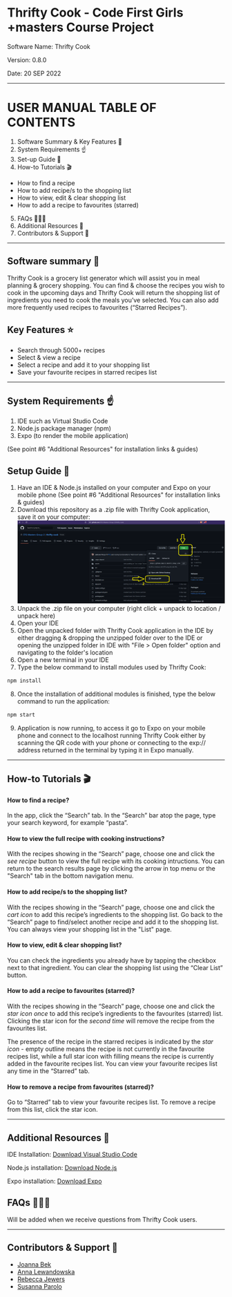 # Thrifty Cook - Code First Girls +masters Course Project

Software Name: Thrifty Cook

Version: 0.8.0

Date: 20 SEP 2022

----------------------------------------------------

# USER MANUAL TABLE OF CONTENTS

1. Software Summary & Key Features 👀
2. System Requirements ☝️
3. Set-up Guide 🐣
4. How-to Tutorials 🎬
- How to find a recipe
- How to add recipe/s to the shopping list
- How to view, edit & clear shopping list
- How to add a recipe to favourites (starred)
5. FAQs 🙋🏽‍♂️
6. Additional Resources 🧩
7. Contributors & Support 💬

----------------------------------------------------

## Software summary 👀

Thrifty Cook is a grocery list generator which will assist you in meal planning & grocery shopping. You can find & choose the recipes you wish to cook in the upcoming days and Thrifty Cook will return the shopping list of ingredients you need to cook the meals you’ve selected. You can also add more frequently used recipes to favourites (“Starred Recipes”).

## Key Features ⭐

- Search through 5000+ recipes
- Select & view a recipe
- Select a recipe and add it to your shopping list
- Save your favourite recipes in starred recipes list

----------------------------------------------------

## System Requirements ☝️

1. IDE such as Virtual Studio Code
2. Node.js package manager (npm)
3. Expo (to render the mobile application)

(See point #6 "Additional Resources" for installation links & guides)

## Setup Guide 🐣

1. Have an IDE & Node.js installed on your computer and Expo on your mobile phone (See point #6 "Additional Resources" for installation links & guides)
2. Download this repository as a .zip file with Thrifty Cook application, save it on your computer:
![See how to download this app's repository as a .zip file](./assets/images/download-zip.png)
3. Unpack the .zip file on your computer (right click + unpack to location / unpack here)
4. Open your IDE
5. Open the unpacked folder with Thrifty Cook application in the IDE by either dragging & dropping the unzipped folder over to the IDE or opening the unzipped folder in IDE with "File > Open folder" option and navigating to the folder's location
6. Open a new terminal in your IDE
7. Type the below command to install modules used by Thrifty Cook:
```sh
npm install
```
8. Once the installation of additional modules is finished, type the below command to run the application:
```sh
npm start
```
9. Application is now running, to access it go to Expo on your mobile phone and connect to the localhost running Thrifty Cook either by scanning the QR code with your phone or connecting to the exp:// address returned in the terminal by typing it in Expo manually.

----------------------------------------------------

## How-to Tutorials 🎬

#### How to find a recipe?

In the app, click the “Search” tab.
In the “Search” bar atop the page, type your search keyword, for example “pasta”.

#### How to view the full recipe with cooking instructions?

With the recipes showing in the “Search” page, choose one and click the *see recipe* button to view the full recipe with its cooking intructions. 
You can return to the search results page by clicking the arrow in top menu or the "Search" tab in the bottom navigation menu.

#### How to add recipe/s to the shopping list?

With the recipes showing in the “Search” page, choose one and click the *cart icon* to add this recipe’s ingredients to the shopping list.
Go back to the “Search” page to find/select another recipe and add it to the shopping list.
You can always view your shopping list in the "List" page.

#### How to view, edit & clear shopping list?

You can check the ingredients you already have by tapping the checkbox next to that ingredient. You can clear the shopping list using the “Clear List” button.

#### How to add a recipe to favourites (starred)?

With the recipes showing in the “Search” page, choose one and click the *star icon* _once_ to add this recipe’s ingredients to the favourites (starred) list. Clicking the star icon for the _second time_ will remove the recipe from the favourites list. 

The presence of the recipe in the starred recipes is indicated by the *star icon* - empty outline means the recipe is not currently in the favourite recipes list, while a full star icon with filling means the recipe is currently added in the favourite recipes list.
You can view your favourite recipes list any time in the “Starred” tab.

#### How to remove a recipe from favourites (starred)?

Go to “Starred” tab to view your favourite recipes list. To remove a recipe from this list, click the star icon.

----------------------------------------------------

## Additional Resources 🧩

IDE Installation: [Download Visual Studio Code](https://code.visualstudio.com/Download)

Node.js installation: [Download Node.js](https://nodejs.org/en/download)

Expo installation: [Download Expo](https://docs.expo.dev/get-started/installation)

## FAQs 🙋🏽‍♂️

Will be added when we receive questions from Thrifty Cook users.

----------------------------------------------------

## Contributors & Support 💬
- [Joanna Bek](https://github.com/asikowe)
- [Anna Lewandowska](https://github.com/anna-lewandowska)
- [Rebecca Jewers](https://github.com/FuckinGandalfMan)
- [Susanna Parolo](https://github.com/susannaparolo)
